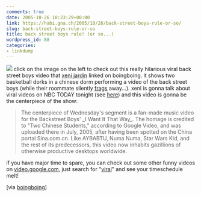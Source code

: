```yaml
---
comments: true
date: 2005-10-26 10:23:29+00:00
link: https://habi.gna.ch/2005/10/26/back-street-boys-rule-or-so/
slug: back-street-boys-rule-or-so
title: back street boys rule! (or so...)
wordpress_id: 88
categories:
- linkdump
---
```



[![](https://boingboing.net/images/bsbsina.jpg)](http://video.google.com/videoplay?docid=-6739710473912337648) click on the image on the left to check out this really hilarious viral back street boys video that [xeni jardin](http://www.xeni.net/) linked on boingboing. it shows two basketball dorks in a chinese dorm performing a video of the back street boys (while their roommate silently [frags](http://www.urbandictionary.com/define.php?term=frag) away...). xeni is gonna talk about viral videos on NBC TODAY tonight (see [here](http://msnbc.msn.com/id/3032633/)) and this video is gonna be the centerpiece of the show:


<blockquote>
The centerpiece of Wednesday's segment is a fan-made music video for the Backstreet Boys' _I Want It That Way_. The homage is credited to "Two Chinese Students," according to Google Video, and was uploaded there in July, 2005, after having been spotted on the China portal Sina.com.cn. Like AYBABTU, Numa Numa, Star Wars Kid, and the rest of its predecessors, this video now inhabits gazillions of otherwise productive desktops worldwide.
</blockquote>


if you have major time to spare, you can check out some other funny videos on [video.google.com](http://video.google.com/), just search for "[viral](http://video.google.com/videosearch?q=viral)" and see your timeschedule melt!



[via [boingboing](https://boingboing.net/2005/10/26/xeni_on_nbc_today_sh.html)]

